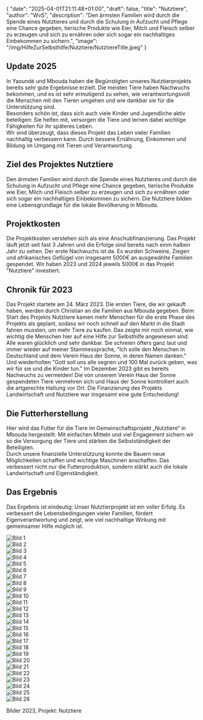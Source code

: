{
    "date": "2025-04-01T21:11:48+01:00",
    "draft": false,
    "title": "Nutztiere",
    "author": "WvS",
    "description": "Den ärmsten Familien wird durch die Spende eines Nutztieres und durch die Schulung in Aufzucht und Pflege eine Chance gegeben, tierische Produkte wie Eier, Milch und Fleisch selber zu erzeugen und sich zu ernähren oder sich sogar ein nachhaltiges Einbekommen zu sichern.",
    "image": "/img/HilfeZurSelbsthilfe/Nutztiere/NutztiereTitle.jpeg"
}

## Update 2025
In Yaoundé und Mbouda haben die Begünstigten unseres Nutztierprojekts bereits sehr gute Ergebnisse erzielt.
Die meisten Tiere haben Nachwuchs bekommen, und es ist sehr ermutigend zu sehen, wie verantwortungsvoll die Menschen mit den Tieren umgehen und wie dankbar sie für die Unterstützung sind.  
Besonders schön ist, dass sich auch viele Kinder und Jugendliche aktiv beteiligen: Sie helfen mit, versorgen die Tiere und lernen dabei wichtige Fähigkeiten für ihr späteres Leben.  
Wir sind überzeugt, dass dieses Projekt das Leben vieler Familien nachhaltig verbessern kann. Durch bessere Ernährung, Einkommen und Bildung im Umgang mit Tieren und Verantwortung.

## Ziel des Projektes Nutztiere
Den ärmsten Familien wird durch die Spende eines Nutztieres und durch die Schulung in Aufzucht und Pflege eine Chance gegeben, tierische Produkte wie Eier, Milch und Fleisch selber zu erzeugen und sich zu ernähren oder sich sogar ein nachhaltiges Einbekommen zu sichern.
Die Nutztiere bilden eine Lebensgrundlage für die lokale Bevölkerung in Mbouda.

## Projektkosten
Die Projektkosten verstehen sich als eine Anschubfinanzierung. Das Projekt läuft jetzt seit fast 3 Jahren und die Erfolge sind bereits nach einm halben Jahr zu sehen. Der erste Nachwuchs ist da.
Es wurden Schweine, Ziegen und afrikanisches Geflügel von insgesamt 5000€ an ausgewählte Familien gespendet.
Wir haben 2023 und 2024 jeweils 5000€ in das Projekt "Nutztiere" investiert.

## Chronik für 2023
Das Projekt startete am 24. März 2023. Die ersten Tiere, die wir gekauft haben, werden durch Christian an die Familien aus Mbouda gegeben. Beim Start des Projekts Nutztiere kamen mehr Menschen für die erste Phase des Projekts als geplant, sodass wir noch schnell auf den Markt in die Stadt fahren mussten, um mehr Tiere zu kaufen. Das zeigte mir noch einmal, wie wichtig die Menschen hier auf eine Hilfe zur Selbsthilfe angewiesen sind. Alle waren glücklich und sehr dankbar.
Sie schreien öfters ganz laut und immer wieder auf meiner Stammessprache, "Ich solle den Menschen in Deutschland und dem Verein Haus der Sonne, in deren Namen danken." Und wiederholten "Gott soll uns alle segnen und 100 Mal zurück geben, was wir für sie und die Kinder tun."
Im Dezember 2023 gibt es bereits Nachwuchs zu vermelden! Die von unserem Verein Haus der Sonne gespendeten Tiere vermehren sich und Haus der Sonne kontrolliert auch die artgerechte Haltung vor Ort.
Die Finanzierung des Projekts Landwirtschaft und Nutztiere war insgesamt eine gute Entscheidung!

## Die Futterherstellung
Hier wird das Futter für die Tiere im Gemeinschaftsprojekt „Nutztiere“ in Mbouda hergestellt.
Mit einfachen Mitteln und viel Engagement sichern wir so die Versorgung der Tiere und stärken die Selbstständigkeit der Beteiligten.  
Durch unsere finanzielle Unterstützung konnte die Bauern neue Möglichkeiten schaffen und wichtige Maschinen anschaffen.
Das verbessert nicht nur die Futterproduktion, sondern stärkt auch die lokale Landwirtschaft und Eigenständigkeit.

## Das Ergebnis
Das Ergebnis ist eindeutig: Unser Nutztierprojekt ist ein voller Erfolg.
Es verbessert die Lebensbedingungen vieler Familien, fördert Eigenverantwortung  und zeigt, wie viel nachhaltige Wirkung mit gemeinsamer Hilfe möglich ist.


<div class="swiper-container swiper-container-landscape">
  <div class="swiper-wrapper">
    <div class="swiper-slide">
        <img src="/img/HilfeZurSelbsthilfe/Nutztiere/Nutztiere (1).jpeg" alt="Bild 1" class="img-combobox"  />
    </div>
    <div class="swiper-slide">
        <img src="/img/HilfeZurSelbsthilfe/Nutztiere/Nutztiere (2).jpeg" alt="Bild 2" class="img-combobox"  />
    </div>
    <div class="swiper-slide">
        <img src="/img/HilfeZurSelbsthilfe/Nutztiere/Nutztiere (3).jpeg" alt="Bild 3" class="img-combobox"  />
    </div>
    <div class="swiper-slide">
        <img src="/img/HilfeZurSelbsthilfe/Nutztiere/Nutztiere (4).jpeg" alt="Bild 4" class="img-combobox"  />
    </div>
    <div class="swiper-slide">
        <img src="/img/HilfeZurSelbsthilfe/Nutztiere/Nutztiere (5).jpeg" alt="Bild 5" class="img-combobox"  />
    </div>
    <div class="swiper-slide">
        <img src="/img/HilfeZurSelbsthilfe/Nutztiere/Nutztiere (6).jpeg" alt="Bild 6" class="img-combobox"  />
    </div>
    <div class="swiper-slide">
        <img src="/img/HilfeZurSelbsthilfe/Nutztiere/Nutztiere (7).jpeg" alt="Bild 7" class="img-combobox"  />
    </div>
    <div class="swiper-slide">
        <img src="/img/HilfeZurSelbsthilfe/Nutztiere/Nutztiere (8).jpeg" alt="Bild 8" class="img-combobox"  />
    </div>
    <div class="swiper-slide">
        <img src="/img/HilfeZurSelbsthilfe/Nutztiere/Nutztiere (9).jpeg" alt="Bild 9" class="img-combobox"  />
    </div>
    <div class="swiper-slide">
        <img src="/img/HilfeZurSelbsthilfe/Nutztiere/Nutztiere (10).jpeg" alt="Bild 10" class="img-combobox"  />
    </div>
    <div class="swiper-slide">
        <img src="/img/HilfeZurSelbsthilfe/Nutztiere/Nutztiere (11).jpeg" alt="Bild 11" class="img-combobox"  />
    </div>
    <div class="swiper-slide">
        <img src="/img/HilfeZurSelbsthilfe/Nutztiere/Nutztiere (12).jpeg" alt="Bild 12" class="img-combobox"  />
    </div>
    <div class="swiper-slide">
        <img src="/img/HilfeZurSelbsthilfe/Nutztiere/Nutztiere (13).jpeg" alt="Bild 13" class="img-combobox"  />
    </div>
    <div class="swiper-slide">
        <img src="/img/HilfeZurSelbsthilfe/Nutztiere/Nutztiere (14).jpeg" alt="Bild 14" class="img-combobox"  />
    </div>
    <div class="swiper-slide">
        <img src="/img/HilfeZurSelbsthilfe/Nutztiere/Nutztiere (15).jpeg" alt="Bild 15" class="img-combobox"  />
    </div>
    <div class="swiper-slide">
        <img src="/img/HilfeZurSelbsthilfe/Nutztiere/Nutztiere (16).jpeg" alt="Bild 16" class="img-combobox"  />
    </div>
    <div class="swiper-slide">
        <img src="/img/HilfeZurSelbsthilfe/Nutztiere/Nutztiere (17).jpeg" alt="Bild 17" class="img-combobox"  />
    </div>
    <div class="swiper-slide">
        <img src="/img/HilfeZurSelbsthilfe/Nutztiere/Nutztiere (18).jpeg" alt="Bild 18" class="img-combobox"  />
    </div>
    <div class="swiper-slide">
        <img src="/img/HilfeZurSelbsthilfe/Nutztiere/Nutztiere (19).jpeg" alt="Bild 19" class="img-combobox"  />
    </div>
    <div class="swiper-slide">
        <img src="/img/HilfeZurSelbsthilfe/Nutztiere/Nutztiere (20).jpeg" alt="Bild 20" class="img-combobox"  />
    </div>
    <div class="swiper-slide">
        <img src="/img/HilfeZurSelbsthilfe/Nutztiere/Nutztiere (21).jpeg" alt="Bild 21" class="img-combobox"  />
    </div>
    <div class="swiper-slide">
        <img src="/img/HilfeZurSelbsthilfe/Nutztiere/Nutztiere (22).jpeg" alt="Bild 22" class="img-combobox"  />
    </div>
    <div class="swiper-slide">
        <img src="/img/HilfeZurSelbsthilfe/Nutztiere/Nutztiere (23).jpeg" alt="Bild 23" class="img-combobox"  />
    </div>
    <div class="swiper-slide">
        <img src="/img/HilfeZurSelbsthilfe/Nutztiere/Nutztiere (24).jpeg" alt="Bild 24" class="img-combobox"  />
    </div>
    <div class="swiper-slide">
        <img src="/img/HilfeZurSelbsthilfe/Nutztiere/Nutztiere (25).jpeg" alt="Bild 25" class="img-combobox"  />
    </div>
    <div class="swiper-slide">
        <img src="/img/HilfeZurSelbsthilfe/Nutztiere/Nutztiere (26).jpeg" alt="Bild 26" class="img-combobox"  />
    </div>
  </div>
  <!-- Navigation -->
  <div class="swiper-button-prev"></div>
  <div class="swiper-button-next"></div>
  <div class="swiper-pagination"></div>
</div>
<p class="img-caption">Bilder 2023, Projekt: Nutztiere</p>
      